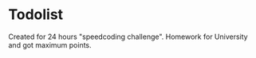# Todolist
Created for 24 hours "speedcoding challenge". Homework for University and got maximum points.
